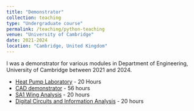 ```yaml
---
title: "Demonstrator"
collection: teaching
type: "Undergraduate course"
permalink: /teaching/python-teaching
venue: "University of Cambridge"
date: 2021-2024
location: "Cambridge, United Kingdom"
---
```


I was a demonstrator for various modules in Department of Engineering, University of Cambridge between 2021 and 2024.

* [Heat Pump Laboratory](https://teaching.eng.cam.ac.uk/content/part-ib-coursework-labs-overview) - 20 Hours
* [CAD demonstrator](https://teaching.eng.cam.ac.uk/content/engineering-tripos-part-ia-computer-aided-design-2020-21) - 56 hours
* [SA1 Wing Analysis](https://teaching.eng.cam.ac.uk/content/engineering-tripos-part-iia-project-sa1-aircraft-wing-analysis-2023-24) - 20 hours
* [Digital Circuits and Information Analysis](https://teaching.eng.cam.ac.uk/content/engineering-tripos-part-ia-1p3-digital-circuits-and-information-processing-2021-22) - 20 hours